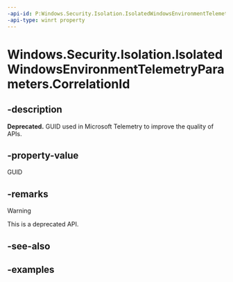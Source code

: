 ```yaml
---
-api-id: P:Windows.Security.Isolation.IsolatedWindowsEnvironmentTelemetryParameters.CorrelationId
-api-type: winrt property
---
```


<!-- Property syntax.
public Guid CorrelationId { get;  set; }
-->

# Windows.Security.Isolation.IsolatedWindowsEnvironmentTelemetryParameters.CorrelationId

## -description

**Deprecated.** GUID used in Microsoft Telemetry to improve the quality of APIs.

## -property-value

GUID

## -remarks

> [!WARNING]
> This is a deprecated API.

## -see-also

## -examples
